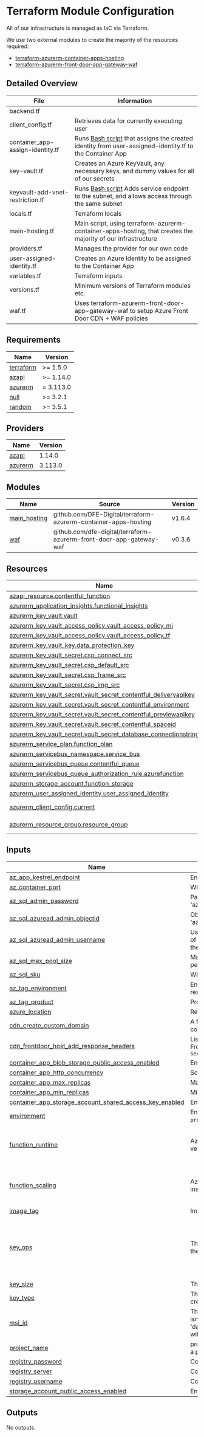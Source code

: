 # Terraform Module Configuration

All of our infrastructure is managed as IaC via Terraform.

We use two external modules to create the majority of the resources required:
- [terraform-azurerm-container-apps-hosting](https://github.com/DFE-Digital/terraform-azurerm-container-apps-hosting)
- [terraform-azurerm-front-door-app-gateway-waf](https://github.com/dfe-digital/terraform-azurerm-front-door-app-gateway-waf)

## Detailed Overview

| File                             | Information                                                                                                                                                     |
| -------------------------------- | --------------------------------------------------------------------------------------------------------------------------------------------------------------- |
| backend.tf                       |                                                                                                                                                                 |
| client_config.tf                 | Retrieves data for currently executing user                                                                                                                     |
| container_app-assign-identity.tf | Runs [Bash script](../terraform/scripts/assign-user-identity-to-app.sh) that assigns the created identity from user-assigned-identity.tf to the Container App   |
| key-vault.tf                     | Creates an Azure KeyVault, any necessary keys, and dummy values for all of our secrets                                                                          |
| keyvault-add-vnet-restriction.tf | Runs [Bash script](../terraform/scripts/add-keyvault-service-endpoint-to-app.sh) Adds service endpoint to the subnet, and allows access through the same subnet |
| locals.tf                        | Terraform locals                                                                                                                                                |
| main-hosting.tf                  | Main script, using terraform-azurerm-container-apps-hosting, that creates the majority of our infrastructure                                                    |
| providers.tf                     | Manages the provider for our own code                                                                                                                           |
| user-assigned-identity.tf        | Creates an Azure Identity to be assigned to the Container App                                                                                                   |
| variables.tf                     | Terraform inputs                                                                                                                                                |
| versions.tf                      | Minimum versions of Terraform modules etc.                                                                                                                      |
| waf.tf                           | Uses terraform-azurerm-front-door-app-gateway-waf to setup Azure Front Door CDN + WAF policies                                                                  |

<!-- BEGIN_TF_DOCS -->
## Requirements

| Name | Version |
|------|---------|
| <a name="requirement_terraform"></a> [terraform](#requirement\_terraform) | >= 1.5.0 |
| <a name="requirement_azapi"></a> [azapi](#requirement\_azapi) | >= 1.14.0 |
| <a name="requirement_azurerm"></a> [azurerm](#requirement\_azurerm) | = 3.113.0 |
| <a name="requirement_null"></a> [null](#requirement\_null) | >= 3.2.1 |
| <a name="requirement_random"></a> [random](#requirement\_random) | >= 3.5.1 |

## Providers

| Name | Version |
|------|---------|
| <a name="provider_azapi"></a> [azapi](#provider\_azapi) | 1.14.0 |
| <a name="provider_azurerm"></a> [azurerm](#provider\_azurerm) | 3.113.0 |

## Modules

| Name | Source | Version |
|------|--------|---------|
| <a name="module_main_hosting"></a> [main\_hosting](#module\_main\_hosting) | github.com/DFE-Digital/terraform-azurerm-container-apps-hosting | v1.6.4 |
| <a name="module_waf"></a> [waf](#module\_waf) | github.com/dfe-digital/terraform-azurerm-front-door-app-gateway-waf | v0.3.6 |

## Resources

| Name | Type |
|------|------|
| [azapi_resource.contentful_function](https://registry.terraform.io/providers/Azure/azapi/latest/docs/resources/resource) | resource |
| [azurerm_application_insights.functional_insights](https://registry.terraform.io/providers/hashicorp/azurerm/3.113.0/docs/resources/application_insights) | resource |
| [azurerm_key_vault.vault](https://registry.terraform.io/providers/hashicorp/azurerm/3.113.0/docs/resources/key_vault) | resource |
| [azurerm_key_vault_access_policy.vault_access_policy_mi](https://registry.terraform.io/providers/hashicorp/azurerm/3.113.0/docs/resources/key_vault_access_policy) | resource |
| [azurerm_key_vault_access_policy.vault_access_policy_tf](https://registry.terraform.io/providers/hashicorp/azurerm/3.113.0/docs/resources/key_vault_access_policy) | resource |
| [azurerm_key_vault_key.data_protection_key](https://registry.terraform.io/providers/hashicorp/azurerm/3.113.0/docs/resources/key_vault_key) | resource |
| [azurerm_key_vault_secret.csp_connect_src](https://registry.terraform.io/providers/hashicorp/azurerm/3.113.0/docs/resources/key_vault_secret) | resource |
| [azurerm_key_vault_secret.csp_default_src](https://registry.terraform.io/providers/hashicorp/azurerm/3.113.0/docs/resources/key_vault_secret) | resource |
| [azurerm_key_vault_secret.csp_frame_src](https://registry.terraform.io/providers/hashicorp/azurerm/3.113.0/docs/resources/key_vault_secret) | resource |
| [azurerm_key_vault_secret.csp_img_src](https://registry.terraform.io/providers/hashicorp/azurerm/3.113.0/docs/resources/key_vault_secret) | resource |
| [azurerm_key_vault_secret.vault_secret_contentful_deliveryapikey](https://registry.terraform.io/providers/hashicorp/azurerm/3.113.0/docs/resources/key_vault_secret) | resource |
| [azurerm_key_vault_secret.vault_secret_contentful_environment](https://registry.terraform.io/providers/hashicorp/azurerm/3.113.0/docs/resources/key_vault_secret) | resource |
| [azurerm_key_vault_secret.vault_secret_contentful_previewapikey](https://registry.terraform.io/providers/hashicorp/azurerm/3.113.0/docs/resources/key_vault_secret) | resource |
| [azurerm_key_vault_secret.vault_secret_contentful_spaceid](https://registry.terraform.io/providers/hashicorp/azurerm/3.113.0/docs/resources/key_vault_secret) | resource |
| [azurerm_key_vault_secret.vault_secret_database_connectionstring](https://registry.terraform.io/providers/hashicorp/azurerm/3.113.0/docs/resources/key_vault_secret) | resource |
| [azurerm_service_plan.function_plan](https://registry.terraform.io/providers/hashicorp/azurerm/3.113.0/docs/resources/service_plan) | resource |
| [azurerm_servicebus_namespace.service_bus](https://registry.terraform.io/providers/hashicorp/azurerm/3.113.0/docs/resources/servicebus_namespace) | resource |
| [azurerm_servicebus_queue.contentful_queue](https://registry.terraform.io/providers/hashicorp/azurerm/3.113.0/docs/resources/servicebus_queue) | resource |
| [azurerm_servicebus_queue_authorization_rule.azurefunction](https://registry.terraform.io/providers/hashicorp/azurerm/3.113.0/docs/resources/servicebus_queue_authorization_rule) | resource |
| [azurerm_storage_account.function_storage](https://registry.terraform.io/providers/hashicorp/azurerm/3.113.0/docs/resources/storage_account) | resource |
| [azurerm_user_assigned_identity.user_assigned_identity](https://registry.terraform.io/providers/hashicorp/azurerm/3.113.0/docs/resources/user_assigned_identity) | resource |
| [azurerm_client_config.current](https://registry.terraform.io/providers/hashicorp/azurerm/3.113.0/docs/data-sources/client_config) | data source |
| [azurerm_resource_group.resource_group](https://registry.terraform.io/providers/hashicorp/azurerm/3.113.0/docs/data-sources/resource_group) | data source |

## Inputs

| Name | Description | Type | Default | Required |
|------|-------------|------|---------|:--------:|
| <a name="input_az_app_kestrel_endpoint"></a> [az\_app\_kestrel\_endpoint](#input\_az\_app\_kestrel\_endpoint) | Endpoint for Kestrel setup | `string` | n/a | yes |
| <a name="input_az_container_port"></a> [az\_container\_port](#input\_az\_container\_port) | What port the container app is bound to | `number` | `8080` | no |
| <a name="input_az_sql_admin_password"></a> [az\_sql\_admin\_password](#input\_az\_sql\_admin\_password) | Password for the admin listed in the 'az\_sql\_azuread\_admin\_username' variable | `string` | n/a | yes |
| <a name="input_az_sql_azuread_admin_objectid"></a> [az\_sql\_azuread\_admin\_objectid](#input\_az\_sql\_azuread\_admin\_objectid) | Object ID for the admin listed in the 'az\_sql\_azuread\_admin\_username' variable | `string` | n/a | yes |
| <a name="input_az_sql_azuread_admin_username"></a> [az\_sql\_azuread\_admin\_username](#input\_az\_sql\_azuread\_admin\_username) | Username/email/service principal name/etc of the Azure AD account to use as admin for the SQL Server | `string` | n/a | yes |
| <a name="input_az_sql_max_pool_size"></a> [az\_sql\_max\_pool\_size](#input\_az\_sql\_max\_pool\_size) | Maximum number of possible connections per SQL connection string usage | `number` | `100` | no |
| <a name="input_az_sql_sku"></a> [az\_sql\_sku](#input\_az\_sql\_sku) | What SKU/plan to use for the SQL DB | `string` | `"Basic"` | no |
| <a name="input_az_tag_environment"></a> [az\_tag\_environment](#input\_az\_tag\_environment) | Environment tag to be applied to all resources | `string` | n/a | yes |
| <a name="input_az_tag_product"></a> [az\_tag\_product](#input\_az\_tag\_product) | Product tag to be applied to all resources | `string` | n/a | yes |
| <a name="input_azure_location"></a> [azure\_location](#input\_azure\_location) | Recourse location | `string` | n/a | yes |
| <a name="input_cdn_create_custom_domain"></a> [cdn\_create\_custom\_domain](#input\_cdn\_create\_custom\_domain) | A flag to create the A and TXT records for the container app as part of setting up the cdn | `bool` | `false` | no |
| <a name="input_cdn_frontdoor_host_add_response_headers"></a> [cdn\_frontdoor\_host\_add\_response\_headers](#input\_cdn\_frontdoor\_host\_add\_response\_headers) | List of response headers to add at the CDN Front Door `[{ "Name" = "Strict-Transport-Security", "value" = "max-age=31536000" }]` | `list(map(string))` | `[]` | no |
| <a name="input_container_app_blob_storage_public_access_enabled"></a> [container\_app\_blob\_storage\_public\_access\_enabled](#input\_container\_app\_blob\_storage\_public\_access\_enabled) | Enable app blob storage public access | `bool` | `false` | no |
| <a name="input_container_app_http_concurrency"></a> [container\_app\_http\_concurrency](#input\_container\_app\_http\_concurrency) | Scale up at this number of HTTP requests | `number` | `10` | no |
| <a name="input_container_app_max_replicas"></a> [container\_app\_max\_replicas](#input\_container\_app\_max\_replicas) | Maximum replicas for the container app | `number` | `2` | no |
| <a name="input_container_app_min_replicas"></a> [container\_app\_min\_replicas](#input\_container\_app\_min\_replicas) | Minimum replicas for the container app | `number` | `1` | no |
| <a name="input_container_app_storage_account_shared_access_key_enabled"></a> [container\_app\_storage\_account\_shared\_access\_key\_enabled](#input\_container\_app\_storage\_account\_shared\_access\_key\_enabled) | Enable shared access key | `bool` | `false` | no |
| <a name="input_environment"></a> [environment](#input\_environment) | Environment name, used along with `project_name` as a prefix for all resources | `string` | n/a | yes |
| <a name="input_function_runtime"></a> [function\_runtime](#input\_function\_runtime) | Azure Function runtime settings; language, verison, etc. | <pre>object({<br>    name    = string<br>    version = string<br>  })</pre> | <pre>{<br>  "name": "dotnet-isolated",<br>  "version": "8.0"<br>}</pre> | no |
| <a name="input_function_scaling"></a> [function\_scaling](#input\_function\_scaling) | Azure Function scaling settings; max instance count + RAM | <pre>object({<br>    max_instance_count = number<br>    memory             = number<br>  })</pre> | <pre>{<br>  "max_instance_count": 40,<br>  "memory": 2048<br>}</pre> | no |
| <a name="input_image_tag"></a> [image\_tag](#input\_image\_tag) | Image tag | `string` | n/a | yes |
| <a name="input_key_ops"></a> [key\_ops](#input\_key\_ops) | The permitted JSON web key operations of the key to be created. | `list(string)` | <pre>[<br>  "decrypt",<br>  "encrypt",<br>  "sign",<br>  "unwrapKey",<br>  "verify",<br>  "wrapKey"<br>]</pre> | no |
| <a name="input_key_size"></a> [key\_size](#input\_key\_size) | The size in bits of the key to be created. | `number` | `2048` | no |
| <a name="input_key_type"></a> [key\_type](#input\_key\_type) | The JsonWebKeyType of the key to be created. | `string` | `"RSA"` | no |
| <a name="input_msi_id"></a> [msi\_id](#input\_msi\_id) | The Managed Service Identity ID. If this value isn't null (the default), 'data.azurerm\_client\_config.current.object\_id' will be set to this value. | `string` | `null` | no |
| <a name="input_project_name"></a> [project\_name](#input\_project\_name) | project name, used along with `environment` as a prefix for all resources | `string` | n/a | yes |
| <a name="input_registry_password"></a> [registry\_password](#input\_registry\_password) | Container registry password | `string` | n/a | yes |
| <a name="input_registry_server"></a> [registry\_server](#input\_registry\_server) | Container registry server | `string` | n/a | yes |
| <a name="input_registry_username"></a> [registry\_username](#input\_registry\_username) | Container registry username | `string` | n/a | yes |
| <a name="input_storage_account_public_access_enabled"></a> [storage\_account\_public\_access\_enabled](#input\_storage\_account\_public\_access\_enabled) | Enable public network access | `bool` | `false` | no |

## Outputs

No outputs.
<!-- END_TF_DOCS -->